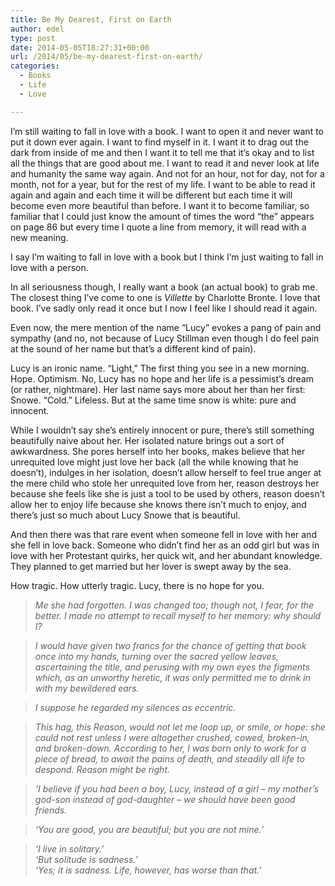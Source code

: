 ```yaml
---
title: Be My Dearest, First on Earth
author: edel
type: post
date: 2014-05-05T18:27:31+00:00
url: /2014/05/be-my-dearest-first-on-earth/
categories:
  - Books
  - Life
  - Love

---
```

I’m still waiting to fall in love with a book. I want to open it and never want to put it down ever again. I want to find myself in it. I want it to drag out the dark from inside of me and then I want it to tell me that it’s okay and to list all the things that are good about me. I want to read it and never look at life and humanity the same way again. And not for an hour, not for day, not for a month, not for a year, but for the rest of my life. I want to be able to read it again and again and each time it will be different but each time it will become even more beautiful than before. I want it to become familiar, so familiar that I could just know the amount of times the word &#8220;the&#8221; appears on page 86 but every time I quote a line from memory, it will read with a new meaning.

I say I’m waiting to fall in love with a book but I think I’m just waiting to fall in love with a person.

In all seriousness though, I really want a book (an actual book) to grab me. The closest thing I&#8217;ve come to one is _Villette_ by Charlotte Bronte. I love that book. I&#8217;ve sadly only read it once but I now I feel like I should read it again.

Even now, the mere mention of the name &#8220;Lucy&#8221; evokes a pang of pain and sympathy (and no, not because of Lucy Stillman even though I do feel pain at the sound of her name but that&#8217;s a different kind of pain).

Lucy is an ironic name. &#8220;Light,&#8221; The first thing you see in a new morning. Hope. Optimism. No, Lucy has no hope and her life is a pessimist&#8217;s dream (or rather, nightmare). Her last name says more about her than her first: Snowe. &#8220;Cold.&#8221; Lifeless. But at the same time snow is white: pure and innocent.

While I wouldn&#8217;t say she&#8217;s entirely innocent or pure, there&#8217;s still something beautifully naive about her. Her isolated nature brings out a sort of awkwardness. She pores herself into her books, makes believe that her unrequited love might just love her back (all the while knowing that he doesn&#8217;t), indulges in her isolation, doesn&#8217;t allow herself to feel true anger at the mere child who stole her unrequited love from her, reason destroys her because she feels like she is just a tool to be used by others, reason doesn&#8217;t allow her to enjoy life because she knows there isn&#8217;t much to enjoy, and there&#8217;s just so much about Lucy Snowe that is beautiful.

And then there was that rare event when someone fell in love with her and she fell in love back. Someone who didn&#8217;t find her as an odd girl but was in love with her Protestant quirks, her quick wit, and her abundant knowledge. They planned to get married but her lover is swept away by the sea.

How tragic. How utterly tragic. Lucy, there is no hope for you.

> _Me she had forgotten. I was changed too; though not, I fear, for the better. I made no attempt to recall myself to her memory: why should I?_

> _I would have given two francs for the chance of getting that book once into my hands, turning over the sacred yellow leaves, ascertaining the title, and perusing with my own eyes the figments which, as an unworthy heretic, it was only permitted me to drink in with my bewildered ears._

> _I suppose he regarded my silences as eccentric._

> _This hag, this Reason, would not let me loop up, or smile, or hope: she could not rest unless I were altogether crushed, cowed, broken-in, and broken-down. According to her, I was born only to work for a piece of bread, to await the pains of death, and steadily all life to despond. Reason might be right._

> _&#8216;I believe if you had been a boy, Lucy, instead of a girl &#8211; my mother&#8217;s god-son instead of god-daughter &#8211; we should have been good friends._

> _&#8216;You are good, you are beautiful; but you are not mine.&#8217;_

> _&#8216;I live in solitary.&#8217;  
> &#8216;But solitude is sadness.&#8217;  
> &#8216;Yes; it is sadness. Life, however, has worse than that.&#8217;_

<ol class="footnote">
</ol>